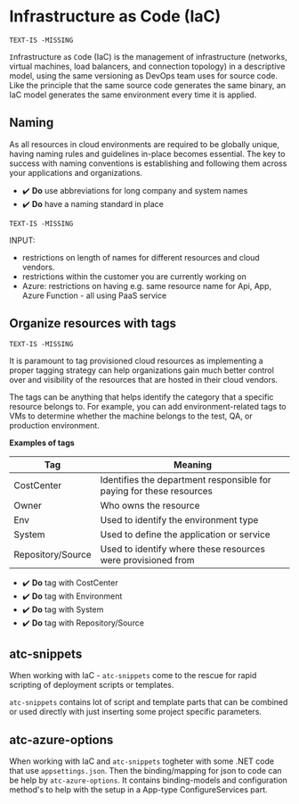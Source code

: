 # Infrastructure as Code (IaC)

`TEXT-IS -MISSING`

`I`nfrastructure `a`s `C`ode (IaC) is the management of infrastructure (networks, virtual machines, load balancers, and connection topology) in a descriptive model, using the same versioning as DevOps team uses for source code. Like the principle that the same source code generates the same binary, an IaC model generates the same environment every time it is applied.

## Naming

As all resources in cloud environments are required to be globally unique, having naming rules and guidelines in-place becomes essential. The key to success with naming conventions is establishing and following them across your applications and organizations.

- ✔️ **Do** use abbreviations for long company and system names
- ✔️ **Do** have a naming standard in place

`TEXT-IS -MISSING`

INPUT:

- restrictions on length of names for different resources and cloud vendors.
- restrictions within the customer you are currently working on
- Azure: restrictions on having e.g. same resource name for Api, App, Azure Function - all using PaaS service

## Organize resources with tags

`TEXT-IS -MISSING`

It is paramount to tag provisioned cloud resources as implementing a proper tagging strategy can help organizations gain much better control over and visibility of the resources that are hosted in their cloud vendors.

The tags can be anything that helps identify the category that a specific resource belongs to. For example, you can add environment-related tags to VMs to determine whether the machine belongs to the test, QA, or production environment.

**Examples of tags**

|Tag|Meaning|
|-|-|
|CostCenter|Identifies the department responsible for paying for these resources|
|Owner|Who owns the resource|
|Env|Used to identify the environment type|
|System|Used to define the application or service|
|Repository/Source|Used to identify where these resources were provisioned from|

- ✔️ **Do** tag with CostCenter
- ✔️ **Do** tag with Environment
- ✔️ **Do** tag with System
- ✔️ **Do** tag with Repository/Source

## atc-snippets

When working with IaC - `atc-snippets` come to the rescue for rapid scripting of deployment scripts or templates.

`atc-snippets` contains lot of script and template parts that can be combined or used directly with just inserting some project specific parameters.

## atc-azure-options

When working with IaC and `atc-snippets` togheter with some .NET code that use `appsettings.json`. Then the binding/mapping for json to code can be help by `atc-azure-options`. It contains binding-models and configuration method's to help with the setup in a App-type ConfigureServices part.

